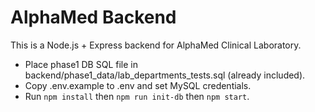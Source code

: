 AlphaMed Backend
================
This is a Node.js + Express backend for AlphaMed Clinical Laboratory.
- Place phase1 DB SQL file in backend/phase1_data/lab_departments_tests.sql (already included).
- Copy .env.example to .env and set MySQL credentials.
- Run `npm install` then `npm run init-db` then `npm start`.
